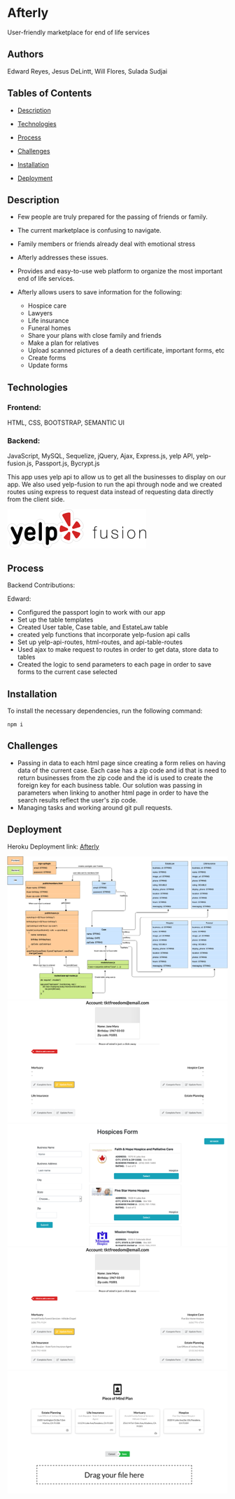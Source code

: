 # Afterly
User-friendly marketplace for end of life services

## Authors
Edward Reyes, Jesus DeLintt, Will Flores, Sulada Sudjai

## Tables of Contents
* [Description](#description)

* [Technologies](#technologies)

* [Process](#process)

* [Challenges](#challenges)

* [Installation](#installation)

* [Deployment](#Deployment)

## Description
* Few people are truly prepared for the passing of friends or family.
* The current marketplace is confusing to navigate.
* Family members or friends already deal with emotional stress
* Afterly addresses these issues.
* Provides and easy-to-use web platform to organize the most important end of life services.

* Afterly allows users to save information for the following:
  * Hospice care
  * Lawyers
  * Life insurance
  * Funeral homes
  * Share your plans with close family and friends
  * Make a plan for relatives
  * Upload scanned pictures of a death certificate, important forms, etc
  * Create forms
  * Update forms

## Technologies

### Frontend:
HTML, CSS, BOOTSTRAP, SEMANTIC UI

### Backend:
JavaScript, MySQL, Sequelize, jQuery, Ajax, Express.js, yelp API, yelp-fusion.js, Passport.js, Bycrypt.js

This app uses yelp api to allow us to get all the businesses to display on our app.
We also used yelp-fusion to run the api through node and we created routes using
express to request data instead of requesting data directly from the client side. 

![yelp-fusion](./assets/yelp-fusion.png)

## Process

Backend Contributions:

Edward: 
* Configured the passport login to work with our app
* Set up the table templates
* Created User table, Case table, and EstateLaw table
* created yelp functions that incorporate yelp-fusion api calls
* Set up yelp-api-routes, html-routes, and api-table-routes
* Used ajax to make request to routes in order to get data, store data to tables
* Created the logic to send parameters to each page in order to save forms to the current case selected


## Installation

To install the necessary dependencies, run the following command:

```
npm i
```

## Challenges

* Passing in data to each html page since creating a form relies on having data of the current case. Each case has a zip code and id that is need to return businesses from the zip code and the id is used to create the foreign key for each business table. Our solution was passing in parameters when linking to another html page in order to have the search results reflect the user's zip code. 
* Managing tasks and working around git pull requests.


## Deployment
Heroku Deployment link: 
[Afterly](https://sheltered-escarpment-16015.herokuapp.com/)

![UML](./assets/Afterly-UML.png)
![main](./assets/main.png)
![form](./assets/form.png)
![after-select](./assets/after-select.png)
![generate-doc](./assets/generate-doc.png)
